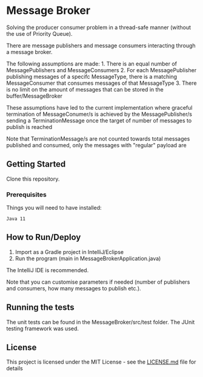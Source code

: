 # Message Broker

Solving the producer consumer problem in a thread-safe manner (without the use of Priority Queue). 

There are message publishers and message consumers interacting through a message broker.

The following assumptions are made:
      1. There is an equal number of MessagePublishers and MessageConsumers
      2. For each MessagePublisher publishing messages of a specifc MessageType, there is a matching
      MessageConsumer that consumes messages of that MessageType
      3. There is no limit on the amount of messages that can be stored in the buffer/MessageBroker
     
These assumptions have led to the current implementation where graceful termination of MessageConumer/s
is achieved by the MessagePublisher/s sending a TerminationMessage once the target of number of messages
to publish is reached
     
Note that TerminationMessage/s are not counted towards total messages published and consumed, only the
messages with "regular" payload are


## Getting Started

Clone this repository.

### Prerequisites

Things you will need to have installed:
```
Java 11
```

## How to Run/Deploy

1. Import as a Gradle project in IntelliJ/Eclipse
2. Run the program (main in MessageBrokerApplication.java)

The IntelliJ IDE is recommended.

Note that you can customise parameters if needed (number of publishers and consumers, how many messages to publish etc.).

## Running the tests

The unit tests can be found in the MessageBroker/src/test folder. The JUnit testing framework was used.

## License

This project is licensed under the MIT License - see the [LICENSE.md](https://github.com/kdbalabanov/message-broker/blob/master/LICENSE) file for details
